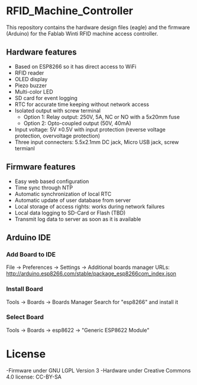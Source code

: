 # RFID_Machine_Controller
This repository contains the hardware design files (eagle) and the firmware (Arduino) for the Fablab Winti RFID machine access controller. 
## Hardware features
- Based on ESP8266 so it has direct access to WiFi
- RFID reader 
- OLED display
- Piezo buzzer
- Multi-color LED
- SD card for event logging
- RTC for accurate time keeping without network access
- Isolated output with screw terminal
  - Option 1: Relay output: 250V, 5A, NC or NO with a 5x20mm fuse
  - Option 2: Opto-coupled output (50V, 40mA)
- Input voltage: 5V ±0.5V with input protection (reverse voltage protection, overvoltage protection)
- Three input connecters: 5.5x2.1mm DC jack, Micro USB jack, screw termianl

## Firmware features
- Easy web based configuration
- Time sync through NTP
- Automatic synchronization of local RTC 
- Automatic update of user database from server
- Local storage of access rights: works during network failures
- Local data logging to SD-Card or Flash (TBD)
- Transmit log data to server as soon as it is available

## Arduino IDE
### Add Board to IDE
File -> Preferences -> Settings -> Additional boards manager URLs: http://arduino.esp8266.com/stable/package_esp8266com_index.json  
### Install Board
Tools -> Boards -> Boards Manager
Search for "esp8266" and install it
### Select Board
Tools -> Boards -> esp8622 -> "Generic ESP8622 Module"


# License
-Firmware under GNU LGPL Version 3
-Hardware under Creative Commons 4.0 license: CC-BY-SA
